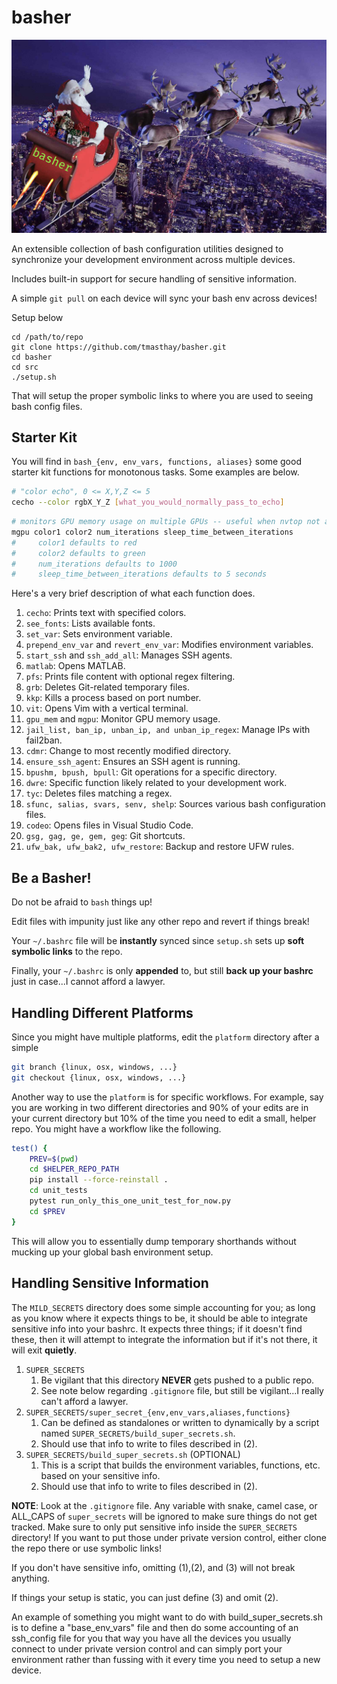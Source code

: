 # basher
![Basher Logo](basher_logo.png)

An extensible collection of bash configuration utilities designed to synchronize your development environment across multiple devices.

Includes built-in support for secure handling of sensitive information.

A simple `git pull` on each device will sync your bash env across devices!

Setup below
```
cd /path/to/repo
git clone https://github.com/tmasthay/basher.git
cd basher
cd src
./setup.sh
```

That will setup the proper symbolic links to where you are used to seeing bash config files. 

## Starter Kit
You will find in `bash_{env, env_vars, functions, aliases}` some good starter kit functions for monotonous tasks. 
Some examples are below.

```bash
# "color echo", 0 <= X,Y,Z <= 5
cecho --color rgbX_Y_Z [what_you_would_normally_pass_to_echo]
```
```bash
# monitors GPU memory usage on multiple GPUs -- useful when nvtop not available
mgpu color1 color2 num_iterations sleep_time_between_iterations
#     color1 defaults to red
#     color2 defaults to green
#     num_iterations defaults to 1000
#     sleep_time_between_iterations defaults to 5 seconds
```

Here's a very brief description of what each function does.

1. `cecho`: Prints text with specified colors.
2. `see_fonts`: Lists available fonts.
3. `set_var`: Sets environment variable.
4. `prepend_env_var` and `revert_env_var`: Modifies environment variables.
5. `start_ssh` and `ssh_add_all`: Manages SSH agents.
6. `matlab`: Opens MATLAB.
7. `pfs`: Prints file content with optional regex filtering.
8. `grb`: Deletes Git-related temporary files.
9. `kkp`: Kills a process based on port number.
10. `vit`: Opens Vim with a vertical terminal.
11. `gpu_mem` and `mgpu`: Monitor GPU memory usage.
12. `jail_list, ban_ip, unban_ip, and unban_ip_regex`: Manage IPs with fail2ban.
13. `cdmr`: Change to most recently modified directory.
14. `ensure_ssh_agent`: Ensures an SSH agent is running.
15. `bpushm, bpush, bpull`: Git operations for a specific directory.
16. `dwre`: Specific function likely related to your development work.
17. `tyc`: Deletes files matching a regex.
18. `sfunc, salias, svars, senv, shelp`: Sources various bash configuration files.
19. `codeo`: Opens files in Visual Studio Code.
20. `gsg, gag, ge, gem, geg`: Git shortcuts.
21. `ufw_bak, ufw_bak2, ufw_restore`: Backup and restore UFW rules.

## Be a Basher!
Do not be afraid to `bash` things up! 

Edit files with impunity just like any other repo and revert if things break!

Your `~/.bashrc` file will be **instantly** synced since `setup.sh` sets up **soft symbolic links** to the repo.

Finally, your `~/.bashrc` is only **appended** to, but still **back up your bashrc** just in case...I cannot afford a lawyer.

## Handling Different Platforms
Since you might have multiple platforms, edit the `platform` directory after a simple

```bash
git branch {linux, osx, windows, ...}
git checkout {linux, osx, windows, ...}
```


Another way to use the `platform` is for specific workflows. 
For example, say you are working in two different directories and
    90% of your edits are in your current directory but 10% of the time you need to edit a small, helper repo. 
You might have a workflow like the following.

```bash
test() {
    PREV=$(pwd)
    cd $HELPER_REPO_PATH
    pip install --force-reinstall .
    cd unit_tests
    pytest run_only_this_one_unit_test_for_now.py
    cd $PREV
}
```

This will allow you to essentially dump temporary shorthands without mucking up your global bash environment setup.

## Handling Sensitive Information
The `MILD_SECRETS` directory does some simple accounting for you; as long as you know where it expects things to be, it should be able
to integrate sensitive info into your bashrc. It expects three things; if it doesn't find these, then it will attempt to integrate the
information but if it's not there, it will exit **quietly**.


1. `SUPER_SECRETS`
    1. Be vigilant that this directory **NEVER** gets pushed to a public repo.
    2. See note below regarding `.gitignore` file, but still be vigilant...I really can't afford a lawyer. 
2. `SUPER_SECRETS/super_secret_{env,env_vars,aliases,functions}`
    1. Can be defined as standalones or written to dynamically by a script named `SUPER_SECRETS/build_super_secrets.sh`.
    2. Should use that info to write to files described in (2).
3. `SUPER_SECRETS/build_super_secrets.sh` (OPTIONAL)
    1. This is a script that builds the environment variables, functions, etc. based on your sensitive info.
    2. Should use that info to write to files described in (2).
  
**NOTE**: Look at the `.gitignore` file. Any variable with snake, camel case, or ALL_CAPS of `super_secrets` will be ignored to make sure things do not get tracked. 
Make sure to only put sensitive info inside the `SUPER_SECRETS` directory! 
If you want to put those under private version control, either clone the repo there or use symbolic links! 

If you don't have sensitive info, omitting (1),(2), and (3) will not break anything.

If things your setup is static, you can just define (3) and omit (2).

An example of something you might want to do with build_super_secrets.sh is to define a "base_env_vars" file and then do some accounting
  of an ssh_config file for you that way you have all the devices you usually connect to under private version control and can simply
  port your environment rather than fussing with it every time you need to setup a new device.
